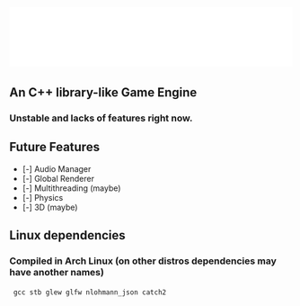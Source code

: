 ![](https://github.com/ShineAsNever/ShineraEngine/blob/main/res/shinera-logo-readme.png)

## An C++ library-like Game Engine
### Unstable and lacks of features right now.

## Future Features
- [-] Audio Manager
- [-] Global Renderer
- [-] Multithreading (maybe)
- [-] Physics
- [-] 3D (maybe)

## Linux dependencies
### Compiled in Arch Linux (on other distros dependencies may have another names)
``` gcc stb glew glfw nlohmann_json catch2```
